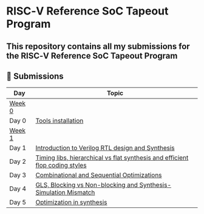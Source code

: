 # RISC‑V Reference SoC Tapeout Program

## This repository contains all my submissions for the RISC‑V Reference SoC Tapeout Program

## 📌 Submissions

| Day   | Topic                                   |
|-------|----------------------------------------|
| [Week 0](week0) |
| Day 0 | [Tools installation](week0)             |
| [Week 1](week1) | 
| Day 1 | [Introduction to Verilog RTL design and Synthesis](week1/day1) |
| Day 2 | [Timing libs, hierarchical vs flat synthesis and efficient flop coding styles](week1/day2) |
| Day 3 | [Combinational and Sequential Optimizations](week1/day3) |
| Day 4 | [GLS, Blocking vs Non-blocking and Synthesis-Simulation Mismatch](week1/day4) |
| Day 5 | [Optimization in synthesis](week1/day5)
